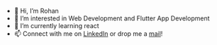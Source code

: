 - 👋 Hi, I’m Rohan
- 👀 I’m interested in Web Development and Flutter App Development
- 🌱 I’m currently learning react
- 📫 Connect with me on <a href="https://www.linkedin.com/in/rohan-sharma-323593202/" target="_blank">LinkedIn</a> or drop me a <a href="mailto:rohan843.dev@gmail.com?subject=Hey there, Rohan! 👋">mail</a>!
<!---
- 💞️ I’m looking to collaborate on ...
--->
<!---

rohan843/rohan843 is a ✨ special ✨ repository because its `README.md` (this file) appears on your GitHub profile.
You can click the Preview link to take a look at your changes.
--->
